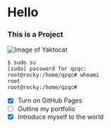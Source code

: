 # <h1> Hello
### <h3> This is a Project
![Image of Yaktocat](https://octodex.github.com/images/yaktocat.png)
```
$ sudo su
[sudo] password for qzqc:
root@rocky:/home/qzqc# whoami
root
root@rocky:/home/qzqc#
```

- [x] Turn on GitHub Pages
- [ ] Outline my portfolio
- [x] Introduce myself to the world
